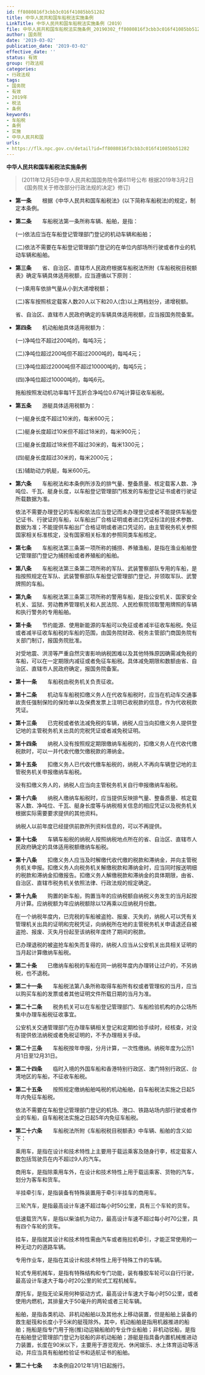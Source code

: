```yaml
---
id: ff8080816f3cbb3c016f41085bb51282
title: 中华人民共和国车船税法实施条例
LinkTitle: 中华人民共和国车船税法实施条例（2019）
file: 中华人民共和国车船税法实施条例_20190302_ff8080816f3cbb3c016f41085bb51282.docx
author: 国务院
date: '2019-03-02'
publication_date: '2019-03-02'
effective_date: ''
status: 有效
group: 行政法规
categories:
- 行政法规
tags:
- 国务院
- 有效
- 2019年
- 税法
- 条例
keywords:
- 车船税
- 条例
- 实施
- 中华人民共和国
urls:
- https://flk.npc.gov.cn/detail?id=ff8080816f3cbb3c016f41085bb51282
---
```


**中华人民共和国车船税法实施条例**

> (2011年12月5日中华人民共和国国务院令第611号公布 根据2019年3月2日《国务院关于修改部分行政法规的决定》修订)

- **第一条**　　根据《中华人民共和国车船税法》(以下简称车船税法)的规定，制定本条例。

- **第二条**　　车船税法第一条所称车辆、船舶，是指：

  (一)依法应当在车船登记管理部门登记的机动车辆和船舶；

  (二)依法不需要在车船登记管理部门登记的在单位内部场所行驶或者作业的机动车辆和船舶。

- **第三条**　　省、自治区、直辖市人民政府根据车船税法所附《车船税税目税额表》确定车辆具体适用税额，应当遵循以下原则：

  (一)乘用车依排气量从小到大递增税额；

  (二)客车按照核定载客人数20人以下和20人(含)以上两档划分，递增税额。

  省、自治区、直辖市人民政府确定的车辆具体适用税额，应当报国务院备案。

- **第四条**　　机动船舶具体适用税额为：

  (一)净吨位不超过200吨的，每吨3元；

  (二)净吨位超过200吨但不超过2000吨的，每吨4元；

  (三)净吨位超过2000吨但不超过10000吨的，每吨5元；

  (四)净吨位超过10000吨的，每吨6元。

  拖船按照发动机功率每1千瓦折合净吨位0.67吨计算征收车船税。

- **第五条**　　游艇具体适用税额为：

  (一)艇身长度不超过10米的，每米600元；

  (二)艇身长度超过10米但不超过18米的，每米900元；

  (三)艇身长度超过18米但不超过30米的，每米1300元；

  (四)艇身长度超过30米的，每米2000元；

  (五)辅助动力帆艇，每米600元。

- **第六条**　　车船税法和本条例所涉及的排气量、整备质量、核定载客人数、净吨位、千瓦、艇身长度，以车船登记管理部门核发的车船登记证书或者行驶证所载数据为准。

  依法不需要办理登记的车船和依法应当登记而未办理登记或者不能提供车船登记证书、行驶证的车船，以车船出厂合格证明或者进口凭证标注的技术参数、数据为准；不能提供车船出厂合格证明或者进口凭证的，由主管税务机关参照国家相关标准核定，没有国家相关标准的参照同类车船核定。

- **第七条**　　车船税法第三条第一项所称的捕捞、养殖渔船，是指在渔业船舶登记管理部门登记为捕捞船或者养殖船的船舶。

- **第八条**　　车船税法第三条第二项所称的军队、武装警察部队专用的车船，是指按照规定在军队、武装警察部队车船登记管理部门登记，并领取军队、武警牌照的车船。

- **第九条**　　车船税法第三条第三项所称的警用车船，是指公安机关、国家安全机关、监狱、劳动教养管理机关和人民法院、人民检察院领取警用牌照的车辆和执行警务的专用船舶。

- **第十条**　　节约能源、使用新能源的车船可以免征或者减半征收车船税。免征或者减半征收车船税的车船的范围，由国务院财政、税务主管部门商国务院有关部门制订，报国务院批准。

  对受地震、洪涝等严重自然灾害影响纳税困难以及其他特殊原因确需减免税的车船，可以在一定期限内减征或者免征车船税。具体减免期限和数额由省、自治区、直辖市人民政府确定，报国务院备案。

- **第十一条**　　车船税由税务机关负责征收。

- **第十二条**　　机动车车船税扣缴义务人在代收车船税时，应当在机动车交通事故责任强制保险的保险单以及保费发票上注明已收税款的信息，作为代收税款凭证。

- **第十三条**　　已完税或者依法减免税的车辆，纳税人应当向扣缴义务人提供登记地的主管税务机关出具的完税凭证或者减免税证明。

- **第十四条**　　纳税人没有按照规定期限缴纳车船税的，扣缴义务人在代收代缴税款时，可以一并代收代缴欠缴税款的滞纳金。

- **第十五条**　　扣缴义务人已代收代缴车船税的，纳税人不再向车辆登记地的主管税务机关申报缴纳车船税。

  没有扣缴义务人的，纳税人应当向主管税务机关自行申报缴纳车船税。

- **第十六条**　　纳税人缴纳车船税时，应当提供反映排气量、整备质量、核定载客人数、净吨位、千瓦、艇身长度等与纳税相关信息的相应凭证以及税务机关根据实际需要要求提供的其他资料。

  纳税人以前年度已经提供前款所列资料信息的，可以不再提供。

- **第十七条**　　车辆车船税的纳税人按照纳税地点所在的省、自治区、直辖市人民政府确定的具体适用税额缴纳车船税。

- **第十八条**　　扣缴义务人应当及时解缴代收代缴的税款和滞纳金，并向主管税务机关申报。扣缴义务人向税务机关解缴税款和滞纳金时，应当同时报送明细的税款和滞纳金扣缴报告。扣缴义务人解缴税款和滞纳金的具体期限，由省、自治区、直辖市税务机关依照法律、行政法规的规定确定。

- **第十九条**　　购置的新车船，购置当年的应纳税额自纳税义务发生的当月起按月计算。应纳税额为年应纳税额除以12再乘以应纳税月份数。

  在一个纳税年度内，已完税的车船被盗抢、报废、灭失的，纳税人可以凭有关管理机关出具的证明和完税凭证，向纳税所在地的主管税务机关申请退还自被盗抢、报废、灭失月份起至该纳税年度终了期间的税款。

  已办理退税的被盗抢车船失而复得的，纳税人应当从公安机关出具相关证明的当月起计算缴纳车船税。

- **第二十条**　　已缴纳车船税的车船在同一纳税年度内办理转让过户的，不另纳税，也不退税。

- **第二十一条**　　车船税法第八条所称取得车船所有权或者管理权的当月，应当以购买车船的发票或者其他证明文件所载日期的当月为准。

- **第二十二条**　　税务机关可以在车船登记管理部门、车船检验机构的办公场所集中办理车船税征收事宜。

  公安机关交通管理部门在办理车辆相关登记和定期检验手续时，经核查，对没有提供依法纳税或者免税证明的，不予办理相关手续。

- **第二十三条**　　车船税按年申报，分月计算，一次性缴纳。纳税年度为公历1月1日至12月31日。

- **第二十四条**　　临时入境的外国车船和香港特别行政区、澳门特别行政区、台湾地区的车船，不征收车船税。

- **第二十五条**　　按照规定缴纳船舶吨税的机动船舶，自车船税法实施之日起5年内免征车船税。

  依法不需要在车船登记管理部门登记的机场、港口、铁路站场内部行驶或者作业的车船，自车船税法实施之日起5年内免征车船税。

- **第二十六条**　　车船税法所附《车船税税目税额表》中车辆、船舶的含义如下：

  乘用车，是指在设计和技术特性上主要用于载运乘客及随身行李，核定载客人数包括驾驶员在内不超过9人的汽车。

  商用车，是指除乘用车外，在设计和技术特性上用于载运乘客、货物的汽车，划分为客车和货车。

  半挂牵引车，是指装备有特殊装置用于牵引半挂车的商用车。

  三轮汽车，是指最高设计车速不超过每小时50公里，具有三个车轮的货车。

  低速载货汽车，是指以柴油机为动力，最高设计车速不超过每小时70公里，具有四个车轮的货车。

  挂车，是指就其设计和技术特性需由汽车或者拖拉机牵引，才能正常使用的一种无动力的道路车辆。

  专用作业车，是指在其设计和技术特性上用于特殊工作的车辆。

  轮式专用机械车，是指有特殊结构和专门功能，装有橡胶车轮可以自行行驶，最高设计车速大于每小时20公里的轮式工程机械车。

  摩托车，是指无论采用何种驱动方式，最高设计车速大于每小时50公里，或者使用内燃机，其排量大于50毫升的两轮或者三轮车辆。

  船舶，是指各类机动、非机动船舶以及其他水上移动装置，但是船舶上装备的救生艇筏和长度小于5米的艇筏除外。其中，机动船舶是指用机器推进的船舶；拖船是指专门用于拖(推)动运输船舶的专业作业船舶；非机动驳船，是指在船舶登记管理部门登记为驳船的非机动船舶；游艇是指具备内置机械推进动力装置，长度在90米以下，主要用于游览观光、休闲娱乐、水上体育运动等活动，并应当具有船舶检验证书和适航证书的船舶。

- **第二十七条**　　本条例自2012年1月1日起施行。
